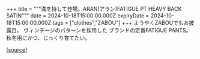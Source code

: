 +++
title = """満を持して登場。ARAN(アラン)FATIGUE PT HEAVY BACK SATIN"""
date = 2024-10-18T15:00:00.000Z
expiryDate = 2024-10-18T15:00:00.000Z
tags = ["clothes","ZABOU"]
+++
ようやくZABOUでもお披露目。 ヴィンテージのパターンを採用した ブランドの定番FATIGUE PANTS。 秋冬用にかつ、じっくり育てたい。

[[source]](https://zabou.org/2024/10/19/310338/)
